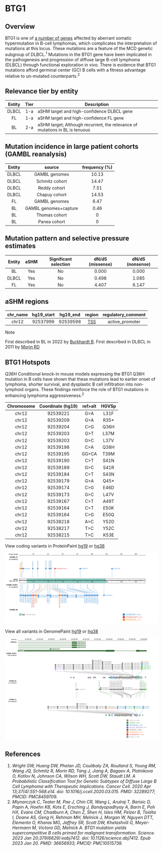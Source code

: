 # BTG1
## Overview
BTG1 is one of [a number of genes](https://github.com/morinlab/LLMPP/wiki/ashm) affected by aberrant somatic hypermutation in B-cell lymphomas, which complicates the interpretation of mutations at this locus. These mutations are a feature of the MCD genetic subgroup of DLBCL.<sup>1</sup>  Mutations in the BTG1 gene have been implicated in the pathogenesis and progression of diffuse large B-cell lymphoma (DLBCL) through functional exploration in vivo. There is evidence that BTG1 mutations afford germinal center (GC) B cells with a fitness advantage relative to un-mutated counterparts.<sup>2</sup> 

## Relevance tier by entity

|Entity|Tier|Description                           |
|:------:|:----:|--------------------------------------|
|DLBCL |1-a | aSHM target and high-confidence DLBCL gene            |
|FL    |1-a | aSHM target and high-confidence FL gene               |
|BL    |2-a | aSHM target; Although recurrent, the relevance of mutations in BL is tenuous |

## Mutation incidence in large patient cohorts (GAMBL reanalysis)

|Entity|source               |frequency (%)|
|:------:|:---------------------:|:-------------:|
|DLBCL |GAMBL genomes        |10.13        |
|DLBCL |Schmitz cohort       |14.47        |
|DLBCL |Reddy cohort         | 7.51        |
|DLBCL |Chapuy cohort        |14.53        |
|FL    |GAMBL genomes        | 6.47        |
|BL    |GAMBL genomes+capture| 0.46        |
|BL    |Thomas cohort        |   0        |
|BL    |Panea cohort         |   0        |

## Mutation pattern and selective pressure estimates

|Entity|aSHM|Significant selection|dN/dS (missense)|dN/dS (nonsense)|
|:------:|:----:|:---------------------:|:----------------:|:----------------:|
|BL    |Yes |No                   |0.000           |0.000           |
|DLBCL |Yes |No                   |0.498           |1.085           |
|FL    |Yes |No                   |4.407           |6.147           |

## aSHM regions

|chr_name|hg19_start|hg19_end|region                                                                                    |regulatory_comment|
|:--------:|:----------:|:--------:|:------------------------------------------------------------------------------------------:|:------------------:|
|chr12   |92537999  |92539598|[TSS](https://genome.ucsc.edu/s/rdmorin/GAMBL%20hg19?position=chr12%3A92537999%2D92539598)|active_promoter   |

> [!NOTE]
> First described in BL in 2022 by [Burkhardt B](https://pubmed.ncbi.nlm.nih.gov/35794096). First described in DLBCL in 2011 by [Morin RD](https://pubmed.ncbi.nlm.nih.gov/21796119)


 ## BTG1 Hotspots

*Q36H* Conditional knock-in mouse models expressing the BTG1 Q36H mutation in B cells have shown that these mutations lead to earlier onset of lymphoma, shorter survival, and dysplastic B cell infiltration into non-lymphoid organs. These findings reinforce the role of BTG1 mutations in enhancing lymphoma aggressiveness.<sup>2</sup>

| Chromosome |Coordinate (hg19) | ref>alt | HGVSp | 
 | :---:| :---: | :--: | :---: |
| chr12 | 92539221 | G>A | L31F |
| chr12 | 92539209 | G>A | R35* |
| chr12 | 92539204 | C>G | Q36H |
| chr12 | 92539203 | G>T | L37M |
| chr12 | 92539203 | G>C | L37V |
| chr12 | 92539198 | C>A | Q38H |
| chr12 | 92539195 | GG>CA | T39M |
| chr12 | 92539190 | C>T | S41N |
| chr12 | 92539189 | G>C | S41R |
| chr12 | 92539184 | C>T | S43N |
| chr12 | 92539179 | G>A | Q45* |
| chr12 | 92539174 | C>G | E46D |
| chr12 | 92539173 | G>C | L47V |
| chr12 | 92539167 | C>T | A49T |
| chr12 | 92539164 | C>T | E50K |
| chr12 | 92539164 | C>G | E50Q |
| chr12 | 92538218 | A>C | Y52D |
| chr12 | 92538217 | T>C | Y52C |
| chr12 | 92538215 | T>C | K53E |

View coding variants in ProteinPaint [hg19](https://www.bcgsc.ca/downloads/morinlab/GAMBL/test/genes/BTG1_protein.html)  or [hg38](https://www.bcgsc.ca/downloads/morinlab/GAMBL/test/genes/BTG1_protein_hg38.html)

![image](images/proteinpaint/BTG1_NM_001731.svg)

View all variants in GenomePaint [hg19](https://www.bcgsc.ca/downloads/morinlab/GAMBL/test/genes/BTG1.html)  or [hg38](https://www.bcgsc.ca/downloads/morinlab/GAMBL/test/genes/BTG1_hg38.html)

![image](images/proteinpaint/BTG1.svg)

## References
1. *Wright GW, Huang DW, Phelan JD, Coulibaly ZA, Roulland S, Young RM, Wang JQ, Schmitz R, Morin RD, Tang J, Jiang A, Bagaev A, Plotnikova O, Kotlov N, Johnson CA, Wilson WH, Scott DW, Staudt LM. A Probabilistic Classification Tool for Genetic Subtypes of Diffuse Large B Cell Lymphoma with Therapeutic Implications. Cancer Cell. 2020 Apr 13;37(4):551-568.e14. doi: 10.1016/j.ccell.2020.03.015. PMID: 32289277; PMCID: PMC8459709.*
2. *Mlynarczyk C, Teater M, Pae J, Chin CR, Wang L, Arulraj T, Barisic D, Papin A, Hoehn KB, Kots E, Ersching J, Bandyopadhyay A, Barin E, Poh HX, Evans CM, Chadburn A, Chen Z, Shen H, Isles HM, Pelzer B, Tsialta I, Doane AS, Geng H, Rehman MH, Melnick J, Morgan W, Nguyen DTT, Elemento O, Kharas MG, Jaffrey SR, Scott DW, Khelashvili G, Meyer-Hermann M, Victora GD, Melnick A. BTG1 mutation yields supercompetitive B cells primed for malignant transformation. Science. 2023 Jan 20;379(6629):eabj7412. doi: 10.1126/science.abj7412. Epub 2023 Jan 20. PMID: 36656933; PMCID: PMC10515739.*